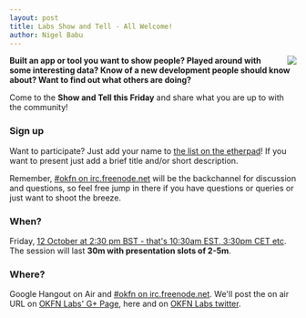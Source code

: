 ```yaml
---
layout: post
title: Labs Show and Tell - All Welcome!
author: Nigel Babu
---
```


<img src="http://assets.okfn.org/p/labs/img/tent.png" style="margin-left: 30px; float: right;" />

**Built an app or tool you want to show people? Played around with some
interesting data? Know of a new development people should know about? Want to
find out what others are doing?**

Come to the **Show and Tell this Friday** and share what you are up to with the
community!

### Sign up

Want to participate? Just add your name to [the list on the etherpad][opad]! If
you want to present just add a brief title and/or short description.

Remember, [#okfn on irc.freenode.net][irc] will be the backchannel for
discussion and questions, so feel free jump in there if you have questions or
queries or just want to shoot the breeze.

### When?

Friday, [12 October at 2:30 pm BST - that's 10:30am EST, 3:30pm CET etc][time].
The session will last **30m with presentation slots of 2-5m**.

### Where?

Google Hangout on Air and [#okfn on irc.freenode.net][irc]. We'll post the on air 
URL on [OKFN Labs' G+ Page][gplus], here and on [OKFN Labs twitter](http://twitter.com/okfnlabs).

[time]: http://www.timeanddate.com/worldclock/fixedtime.html?iso=20121012T1430&p1=136
[irc]: http://webchat.freenode.net/?channels=okfn
[gplus]: https://plus.google.com/108417336285743833546/posts
[opad]: http://okfnpad.org/show-and-tell-Oct-12
